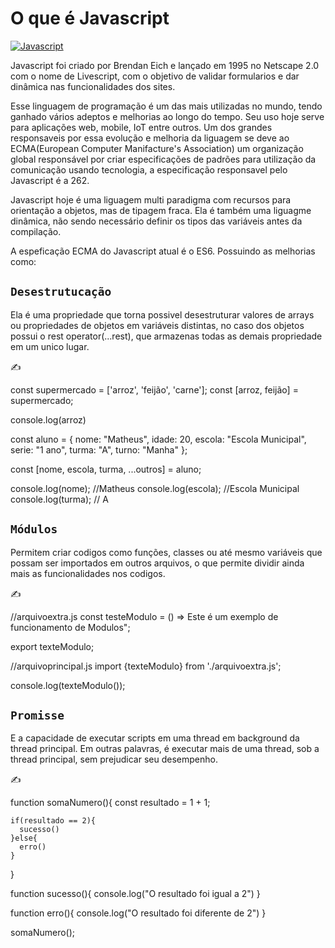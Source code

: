 # O que é Javascript

[![Javascript](https://img.shields.io/badge/JavaScript-F7DF1E?style=for-the-badge&logo=javascript&logoColor=black)](#)

Javascript foi criado por Brendan Eich e lançado em 1995 no Netscape 2.0 com o nome de Livescript, com o objetivo de validar formularios e dar dinâmica nas funcionalidades dos sites.

Esse linguagem de programação é um das mais utilizadas no mundo, tendo ganhado vários adeptos e melhorias ao longo do tempo. Seu uso hoje serve para aplicações web, mobile, IoT entre outros. Um dos grandes responsaveis por essa evolução e melhoria da liguagem se deve ao ECMA(European Computer Manifacture's Association) um organização global responsável por criar especificações de padrões para utilização da comunicação usando tecnologia, a especificação responsavel pelo Javascript é a 262.

Javascript hoje é uma liguagem multi paradigma com recursos para orientação a objetos, mas de tipagem fraca. Ela é também uma liguagme dinâmica, não sendo necessário definir os tipos das variáveis antes da compilação.

A espeficação ECMA do Javascript atual é o ES6. Possuindo as melhorias como:

## `Desestrutucação`

Ela é uma propriedade que torna possivel desestruturar valores de arrays ou propriedades de objetos em variáveis distintas, no caso dos objetos possui o rest operator(...rest), que armazenas todas as demais propriedade em um unico lugar.

  ✍️
  
  const supermercado = ['arroz', 'feijão', 'carne'];
   const [arroz, feijão] = supermercado;
   
   console.log(arroz)


 const aluno = {
      nome: "Matheus",
      idade: 20,
      escola: "Escola Municipal",
      serie: "1 ano",
      turma: "A",
      turno: "Manha"
   };
   
   const [nome, escola, turma, ...outros] = aluno;
   
   console.log(nome); //Matheus
   console.log(escola); //Escola Municipal
   console.log(turma); // A


## `Módulos`

Permitem criar codigos como funções, classes ou até mesmo variáveis que possam ser importados em outros arquivos, o que permite dividir ainda mais as funcionalidades nos codigos.

  ✍️
  
  //arquivoextra.js
  const testeModulo = () => Este é um exemplo de funcionamento de Modulos";
  
  export texteModulo;
  
  //arquivoprincipal.js
  import {texteModulo} from './arquivoextra.js';
  
  console.log(texteModulo());


## `Promisse`

E a capacidade de executar scripts em uma thread em background da thread principal. Em outras palavras, é executar mais de uma thread, sob a thread principal, sem prejudicar seu desempenho.

  ✍️
  
  function somaNumero(){
    const resultado = 1 + 1;

    if(resultado == 2){
      sucesso()
    }else{
      erro()
    }
  }

  function sucesso(){
    console.log("O resultado foi igual a 2")
  }

  function erro(){
    console.log("O resultado foi diferente de 2")
  }

  somaNumero();
